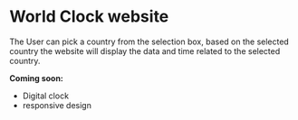 # World Clock website

The User can pick a country from the selection box, based on the selected country the website will display the data and time related to the selected country. 

**Coming soon:**
- Digital clock
- responsive design


